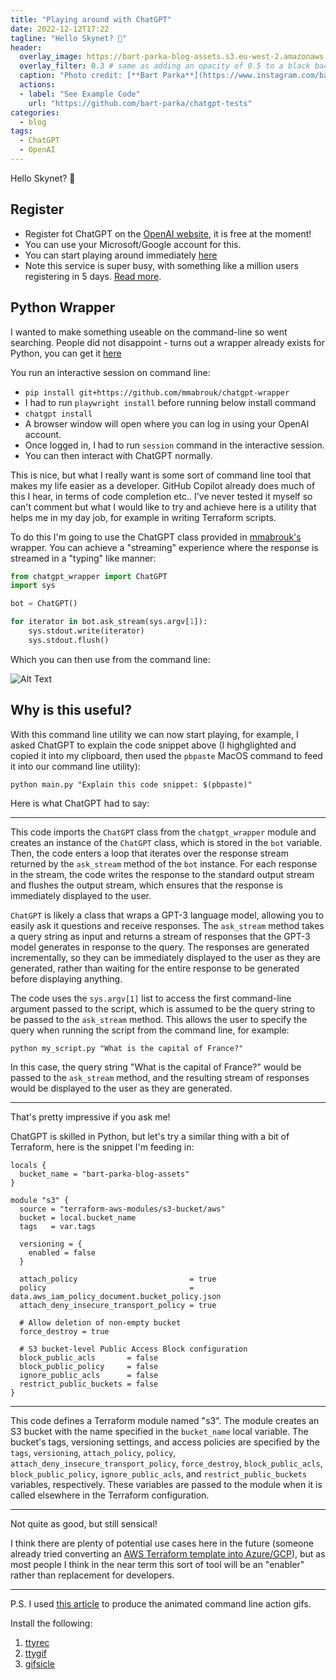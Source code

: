 ```yaml
---
title: "Playing around with ChatGPT"
date: 2022-12-12T17:22
tagline: "Hello Skynet? 🤖"
header:
  overlay_image: https://bart-parka-blog-assets.s3.eu-west-2.amazonaws.com/images/overlays/docker-terraform.jpg
  overlay_filter: 0.3 # same as adding an opacity of 0.5 to a black background
  caption: "Photo credit: [**Bart Parka**](https://www.instagram.com/bart_parka/)"
  actions:
  - label: "See Example Code"
    url: "https://github.com/bart-parka/chatgpt-tests"
categories:
  - blog
tags:
  - ChatGPT
  - OpenAI
---
```


Hello Skynet? 🤖

## Register

* Register fot ChatGPT on the [OpenAI website](https://openai.com/blog/chatgpt/), it is free at the moment! 
* You can use your Microsoft/Google account for this.
* You can start playing around immediately [here](https://chat.openai.com/chat)
* Note this service is super busy, with something like a million users registering in 5 days. [Read more](https://www.forbes.com/sites/ariannajohnson/2022/12/07/heres-what-to-know-about-openais-chatgpt-what-its-disrupting-and-how-to-use-it/).

## Python Wrapper

I wanted to make something useable on the command-line so went searching. People did not disappoint - turns out a wrapper already exists for Python, you can get it [here](https://github.com/mmabrouk/chatgpt-wrapper)

You run an interactive session on command line:
* `pip install git+https://github.com/mmabrouk/chatgpt-wrapper` 
* I had to run `playwright install` before running below install command
* `chatgpt install`
* A browser window will open where you can log in using your OpenAI account.
* Once logged in, I had to run `session` command in the interactive session. 
* You can then interact with ChatGPT normally.

This is nice, but what I really want is some sort of command line tool that makes my life easier as a developer. GitHub Copilot already does much of this I hear, in terms of code completion etc.. I've never tested it myself so can't comment but what I would like to try and achieve here is a utility that helps me in my day job, for example in writing Terraform scripts.

To do this I'm going to use the ChatGPT class provided in [mmabrouk's](https://github.com/mmabrouk/chatgpt-wrapper) wrapper. You can achieve a "streaming" experience where the response is streamed in a "typing" like manner:

```python
from chatgpt_wrapper import ChatGPT
import sys

bot = ChatGPT()

for iterator in bot.ask_stream(sys.argv[1]):
    sys.stdout.write(iterator)
    sys.stdout.flush()
```

Which you can then use from the command line:

![Alt Text](https://bartparka.com//assets/images/chatgpt.gif)

## Why is this useful?

With this command line utility we can now start playing, for example, I asked ChatGPT to explain the code snippet above (I highglighted and copied it into my clipboard, then used the `pbpaste` MacOS command to feed it into our command line utility):

`python main.py "Explain this code snippet: $(pbpaste)"`

Here is what ChatGPT had to say:

---

This code imports the `ChatGPT` class from the `chatgpt_wrapper` module and creates an instance of the `ChatGPT` class, which is stored in the `bot` variable. Then, the code enters a loop that iterates over the response stream returned by the `ask_stream` method of the `bot` instance. For each response in the stream, the code writes the response to the standard output stream and flushes the output stream, which ensures that the response is immediately displayed to the user.

`ChatGPT` is likely a class that wraps a GPT-3 language model, allowing you to easily ask it questions and receive responses. The `ask_stream` method takes a query string as input and returns a stream of responses that the GPT-3 model generates in response to the query. The responses are generated incrementally, so they can be immediately displayed to the user as they are generated, rather than waiting for the entire response to be generated before displaying anything.

The code uses the `sys.argv[1]` list to access the first command-line argument passed to the script, which is assumed to be the query string to be passed to the `ask_stream` method. This allows the user to specify the query when running the script from the command line, for example:

```
python my_script.py "What is the capital of France?"
```

In this case, the query string "What is the capital of France?" would be passed to the `ask_stream` method, and the resulting stream of responses would be displayed to the user as they are generated.

---

That's pretty impressive if you ask me!

ChatGPT is skilled in Python, but let's try a similar thing with a bit of Terraform, here is the snippet I'm feeding in:

```
locals {
  bucket_name = "bart-parka-blog-assets"
}

module "s3" {
  source = "terraform-aws-modules/s3-bucket/aws"
  bucket = local.bucket_name
  tags   = var.tags

  versioning = {
    enabled = false
  }

  attach_policy                         = true
  policy                                = data.aws_iam_policy_document.bucket_policy.json
  attach_deny_insecure_transport_policy = true

  # Allow deletion of non-empty bucket
  force_destroy = true

  # S3 bucket-level Public Access Block configuration
  block_public_acls       = false
  block_public_policy     = false
  ignore_public_acls      = false
  restrict_public_buckets = false
}
```

---

This code defines a Terraform module named "s3". The module creates an S3 bucket with the name specified in the `bucket_name` local variable. The bucket's tags, versioning settings, and access policies are specified by the `tags`, `versioning`, `attach_policy`, `policy`, `attach_deny_insecure_transport_policy`, `force_destroy`, `block_public_acls`, `block_public_policy`, `ignore_public_acls`, and `restrict_public_buckets` variables, respectively. These variables are passed to the module when it is called elsewhere in the Terraform configuration.

---

Not quite as good, but still sensical!

I think there are plenty of potential use cases here in the future (someone already tried converting an [AWS Terraform template into Azure/GCP](https://mr-right.medium.com/using-chatgpt-to-convert-terraform-for-aws-to-azure-and-gcp-8f5562f59afd)), but as most people I think in the near term this sort of tool will be an "enabler" rather than replacement for developers.

---

P.S. I used [this article](https://medium.com/@pczarkowski/how-to-make-an-animated-gif-of-your-terminal-commands-62b08dfb6089) to produce the animated command line action gifs.

Install the following:

1. [ttyrec](https://github.com/mjording/ttyrec)
2. [ttygif](https://github.com/icholy/ttygif)
3. [gifsicle](https://github.com/kohler/gifsicle)